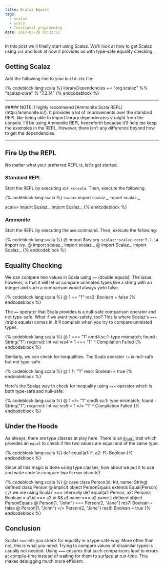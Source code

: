 ```yaml
---
title: Scalaz Equals
tags:
  - scalaz
  - scala
  - functional programming
date: 2017-06-28 20:33:52
---
```



In this post we'll finally start using Scalaz. We'll look at how to get Scalaz using `sbt` and look at how it provides us with type-safe equality checking.  

## Getting Scalaz  

Add the following line to your `build.sbt` file:  

{% codeblock lang:scala %}
libraryDependencies += "org.scalaz" %% "scalaz-core" % "7.2.14"
{% endcodeblock %}  

<hr> 
##### NOTE: 
I highly recommend [Ammonite Scala REPL](http://ammonite.io/). It provides a lot of improvements over the standard REPL like being able to import library dependencies straight from the console. I'll be using Ammonite REPL henceforth because it'll help me keep the examples in the REPL. However, there isn't any difference beyond how to get the dependencies.
<hr>  

## Fire Up the REPL  

No matter what your preferred REPL is, let's get started.  

### Standard REPL  

Start the REPL by executing `sbt console`. Then, execute the following:

{% codeblock lang:scala %}
scala> import scalaz._
import scalaz._

scala> import Scalaz._
import Scalaz._
{% endcodeblock %}  

### Ammonite  

Start the REPL by executing the `amm` command. Then, execute the following:

{% codeblock lang:scala %}
@ import $ivy.`org.scalaz::scalaz-core:7.2.14`
import $ivy.$
@ import scalaz._
import scalaz._
@ import Scalaz._
import Scalaz._
{% endcodeblock %}

## Equality Checking  

We can compare two values in Scala using `==` (double equals). The issue, however, is that it will let us compare unrelated types like a string with an integer and such a comparison would always yield false.  

{% codeblock lang:scala %}
@ 1 == "1"
res3: Boolean = false
{% endcodeblock %}  

The `==` operator that Scala provides is a null-safe comparison operator and not type-safe. What if we want type-safety, too? This is where Scalaz's `===` (triple equals) comes in. It'll complain when you try to compare unrelated types.  

{% codeblock lang:scala %}
@ 1 === "1"
cmd4.sc:1: type mismatch;
 found   : String("1")
 required: Int
val res4 = 1 === "1"
                 ^
Compilation Failed
{% endcodeblock %}  

Similarly, we can check for inequalities. The Scala operator `!=` is null-safe but not type-safe.  

{% codeblock lang:scala %}
@ 1 != "1"
res4: Boolean = true
{% endcodeblock %}  

Here's the Scalaz way to check for inequality using `=/=` operator which is both type-safe and null-safe:  

{% codeblock lang:scala %}
@ 1 =/= "1"
cmd5.sc:1: type mismatch;
 found   : String("1")
 required: Int
val res5 = 1 =/= "1"
                 ^
Compilation Failed
{% endcodeblock %}  

## Under the Hoods  

As always, there are type classes at play here. There is an [`Equal`](https://github.com/scalaz/scalaz/blob/fabab8f699d56279d6f2cc28d02cc2b768e314d7/core/src/main/scala/scalaz/Equal.scala) trait which provides an `equal` to check if the two values are equal and of the same type.  

{% codeblock lang:scala %}
def equal(a1: F, a2: F): Boolean
{% endcodeblock %}  

Since all this magic is done using type classes, how about we put it to use and write code to compare two `Person` objects?  

{% codeblock lang:scala %}
@ case class Person(id: Int, name: String)
defined class Person
@ implicit object PersonEquals extends Equal[Person] {
    // we are using Scalaz === internally
    def equal(a1: Person, a2: Person): Boolean = a1.id === a2.id && a1.name === a2.name 
  }
defined object PersonEquals
@ Person(1, "John") === Person(2, "Jane")
res7: Boolean = false
@ Person(1, "John") =/= Person(2, "Jane")
res8: Boolean = true
{% endcodeblock %}  

## Conclusion  

Scalaz `===` lets you check for equality in a type-safe way. More often than not, this is what you need. Trying to compare values of dissimilar types is usually not needed. Using `===` ensures that such comparisons lead to errors at compile-time instead of waiting for them to surface at run-time. This makes debugging much more efficient.